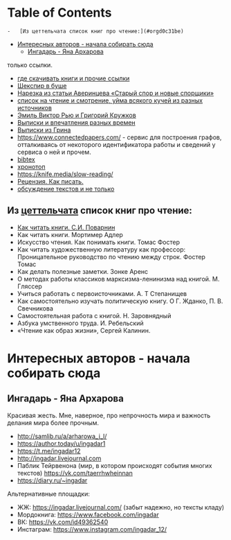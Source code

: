 
# Table of Contents

    -   [Из цеттельчата список книг про чтение:](#orgd0c31be)
-   [Интересных авторов - начала собирать сюда](#org0777c0c)
    -   [Ингадарь - Яна Архарова](#org53845e6)

<div class="preview" id="org5cdf1ca">
<p>
только ссылки.
</p>

</div>

-   [где скачивать книги и прочие ссылки](../texts/20210826174424-ссылки_о_текстовом.publ.md)
-   [Шекспир в буше](../20210916+/20211107175451-шекспир_в_буше.publ.md)
-   [Нарезка из статьи Аверинцева «Старый спор и новые спорщики»](20210605150548-аверинцев-западники-и-cлавянофилы.publ.md)
-   [список на чтение и смотрение, уйма всякого кучей из разных источников](20210605144851-список_на_чтение.publ.md)
-   [Эмиль Виктор Рью и Григорий Кружков](20210605150114-эмиль_виктор_рью_и_григории_кружков.publ.md)
-   [Выписки и впечатления разных времен](20210605150938-выписки_и_впечатления_разных_времен.publ.md)
-   [Выписки из Грина](20210605151307-выписки_из_грина.publ.md)
-   <https://www.connectedpapers.com/> - сервис для построения графов, отталкиваясь от некоторого идентификатора работы и сведений у сервиса о ней и прочем.
-   [bibtex](../computer/20210820154437-bibtex.publ.md)
-   [хронотоп](../20210916+/20211120064413-хронотоп.publ.md)
-   <https://knife.media/slow-reading/>
-   [Рецензия. Как писать.](../texts/20210721093953-рецензия.publ.md)
-   [обсуждение текстов и не только](../20210916+/20211021220805-обсуждение_текстов.publ.md)


<a id="orgd0c31be"></a>

## Из [цеттельчата](../computer/20200913095523-zettelkasten.publ.md) список книг про чтение:

-   [Как читать книги. С.И. Поварнин](../texts/20210702223710-как_читать_книги_по_поварнину.publ.md)
-   Как читать книги. Мортимер Адлер
-   Искусство чтения. Как понимать книги. Томас Фостер
-   Как читать художественную литературу как профессор: Проницательное руководство по чтению между строк. Фостер Томас
-   Как делать полезные заметки. Зонке Аренс
-   О методах работы классиков марксизма-ленинизма над книгой. М. Гляссер
-   Учиться работать с первоисточниками. А. Т Степанищев
-   Как самостоятельно изучать политическую книгу. О Г. Жданко, П. В. Свечникова
-   Самостоятельная работа с книгой. Н. Заровнядный
-   Азбука умственного труда. И. Ребельский
-   «Чтение как образ жизни», Сергей Калинин.


<a id="org0777c0c"></a>

# Интересных авторов - начала собирать сюда


<a id="org53845e6"></a>

## Ингадарь - Яна Архарова

Красивая жесть. Мне, наверное, про непрочность мира и важность делания мира более прочным.

-   <http://samlib.ru/a/arharowa_j_l/>
-   <https://author.today/u/ingadar1>
-   <https://t.me/ingadar12>
-   <http://ingadar.livejournal.com>
-   Паблик Тейрвенона (мир, в котором происходят события многих текстов) <https://vk.com/taerrhwheinnan>
-   <https://diary.ru/~ingadar>

Альтернативные площадки:

-   ЖЖ: <https://ingadar.livejournal.com/> (забыт надежно, но тексты кладу)
-   Мордокнига: <https://www.facebook.com/ingadar>
-   ВК: <https://vk.com/id49362540>
-   Инстаграм: <https://www.instagram.com/ingadar_12/>

